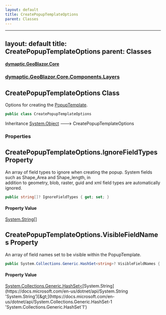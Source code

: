 ```yaml
---
layout: default
title: CreatePopupTemplateOptions
parent: Classes
---
```

---
layout: default
title: CreatePopupTemplateOptions
parent: Classes
---
#### [dymaptic.GeoBlazor.Core](index.html 'index')
### [dymaptic.GeoBlazor.Core.Components.Layers](index.html#dymaptic.GeoBlazor.Core.Components.Layers 'dymaptic.GeoBlazor.Core.Components.Layers')

## CreatePopupTemplateOptions Class

Options for creating the [PopupTemplate](dymaptic.GeoBlazor.Core.Components.Popups.PopupTemplate.html 'dymaptic.GeoBlazor.Core.Components.Popups.PopupTemplate').

```csharp
public class CreatePopupTemplateOptions
```

Inheritance [System.Object](https://docs.microsoft.com/en-us/dotnet/api/System.Object 'System.Object') &#129106; CreatePopupTemplateOptions
### Properties

<a name='dymaptic.GeoBlazor.Core.Components.Layers.CreatePopupTemplateOptions.IgnoreFieldTypes'></a>

## CreatePopupTemplateOptions.IgnoreFieldTypes Property

An array of field types to ignore when creating the popup. System fields such as Shape_Area and Shape_length, in  
addition to geometry, blob, raster, guid and xml field types are automatically ignored.

```csharp
public string[]? IgnoreFieldTypes { get; set; }
```

#### Property Value
[System.String](https://docs.microsoft.com/en-us/dotnet/api/System.String 'System.String')[[]](https://docs.microsoft.com/en-us/dotnet/api/System.Array 'System.Array')

<a name='dymaptic.GeoBlazor.Core.Components.Layers.CreatePopupTemplateOptions.VisibleFieldNames'></a>

## CreatePopupTemplateOptions.VisibleFieldNames Property

An array of field names set to be visible within the PopupTemplate.

```csharp
public System.Collections.Generic.HashSet<string>? VisibleFieldNames { get; set; }
```

#### Property Value
[System.Collections.Generic.HashSet&lt;](https://docs.microsoft.com/en-us/dotnet/api/System.Collections.Generic.HashSet-1 'System.Collections.Generic.HashSet`1')[System.String](https://docs.microsoft.com/en-us/dotnet/api/System.String 'System.String')[&gt;](https://docs.microsoft.com/en-us/dotnet/api/System.Collections.Generic.HashSet-1 'System.Collections.Generic.HashSet`1')

